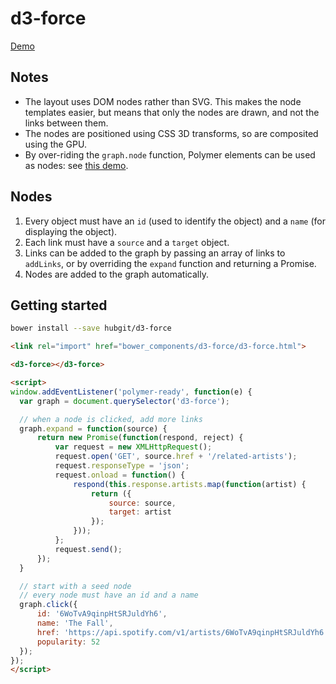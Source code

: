 # d3-force

[Demo](http://git.macropus.org/d3-force/components/d3-force/demo.html)

## Notes

* The layout uses DOM nodes rather than SVG. This makes the node templates easier, but means that only the nodes are drawn, and not the links between them.
* The nodes are positioned using CSS 3D transforms, so are composited using the GPU.
* By over-riding the `graph.node` function, Polymer elements can be used as nodes: see [this demo](http://git.macropus.org/d3-force/components/d3-force/demo-polymer.html).

## Nodes

1. Every object must have an `id` (used to identify the object) and a `name` (for displaying the object).
2. Each link must have a `source` and a `target` object.
3. Links can be added to the graph by passing an array of links to `addLinks`, or by overriding the `expand` function and returning a Promise.
4. Nodes are added to the graph automatically.

## Getting started

```bash
bower install --save hubgit/d3-force
```

```html
<link rel="import" href="bower_components/d3-force/d3-force.html">

<d3-force></d3-force>

<script>
window.addEventListener('polymer-ready', function(e) {
  var graph = document.querySelector('d3-force');

  // when a node is clicked, add more links
  graph.expand = function(source) {
      return new Promise(function(respond, reject) {
          var request = new XMLHttpRequest();
          request.open('GET', source.href + '/related-artists');
          request.responseType = 'json';
          request.onload = function() {
              respond(this.response.artists.map(function(artist) {
                  return ({
                      source: source,
                      target: artist
                  });
              }));
          };
          request.send();
      });
  }

  // start with a seed node
  // every node must have an id and a name
  graph.click({
      id: '6WoTvA9qinpHtSRJuldYh6',
      name: 'The Fall',
      href: 'https://api.spotify.com/v1/artists/6WoTvA9qinpHtSRJuldYh6',
      popularity: 52
  });
});
</script>
```
